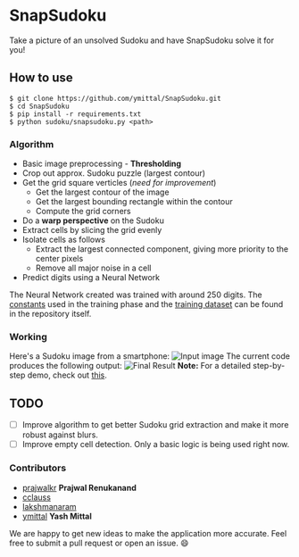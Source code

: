 # SnapSudoku

Take a picture of an unsolved Sudoku and have SnapSudoku solve it for you!

## How to use

```
$ git clone https://github.com/ymittal/SnapSudoku.git
$ cd SnapSudoku
$ pip install -r requirements.txt
$ python sudoku/snapsudoku.py <path>
```

### Algorithm

 - Basic image preprocessing - **Thresholding**
 - Crop out approx. Sudoku puzzle (largest contour)
 - Get the grid square verticles (*need for improvement*)
    - Get the largest contour of the image
    - Get the largest bounding rectangle within the contour
    - Compute the grid corners
- Do a **warp perspective** on the Sudoku
- Extract cells by slicing the grid evenly
- Isolate cells as follows
    - Extract the largest connected component, giving more priority to the center pixels
    - Remove all major noise in a cell
- Predict digits using a Neural Network

The Neural Network created was trained with around 250 digits. The [constants](https://github.com/ymittal/SnapSudoku/blob/master/sudoku/networks/net) used in the training phase and the [training dataset](https://github.com/ymittal/SnapSudoku/tree/master/sudoku/train) can be found in the repository itself.

### Working

Here's a Sudoku image from a smartphone:
![](https://lh3.googleusercontent.com/-rGpsVTsqkYU/VwysnNV6U4I/AAAAAAAAG00/1XVCxhPkVzMTugwy53PUTVu76JtywthyQCLcB/s1000/test1.jpg "Input image")
The current code produces the following output:
![](https://lh3.googleusercontent.com/-PLL7mtKdT68/VxzRU-D1mxI/AAAAAAAAH4s/v2lvYd_mQes3J3ta0PwQ_W2gwxhrVS_VQCLcB/s500/Final+Result.png "Final Result")
**Note:** For a detailed step-by-step demo, check out [this](https://github.com/ymittal/SnapSudoku/blob/master/demo/README.md).

## TODO

- [ ] Improve algorithm to get better Sudoku grid extraction and make it more robust against blurs.
- [ ] Improve empty cell detection. Only a basic logic is being used right now. 

### Contributors

* [prajwalkr](https://github.com/prajwalkr) **Prajwal Renukanand**
* [cclauss](https://github.com/cclauss)
* [lakshmanaram](https://github.com/lakshmanaram)
* [ymittal](https://github.com/ymittal) **Yash Mittal**

We are happy to get new ideas to make the application more accurate. Feel free to submit a pull request or open an issue. :smile:
